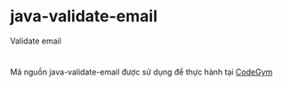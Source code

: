 # java-validate-email
Validate email 
#
Mã nguồn java-validate-email được sử dụng để thực hành tại [CodeGym](https://codegym.vn)
